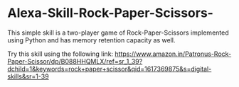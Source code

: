 # Alexa-Skill-Rock-Paper-Scissors-
This simple skill is a two-player game of Rock-Paper-Scissors implemented using Python and has memory retention capacity as well.

Try this skill using the following link: 
https://www.amazon.in/Patronus-Rock-Paper-Scissor/dp/B088HHQMLX/ref=sr_1_39?dchild=1&keywords=rock+paper+scissor&qid=1617369875&s=digital-skills&sr=1-39
